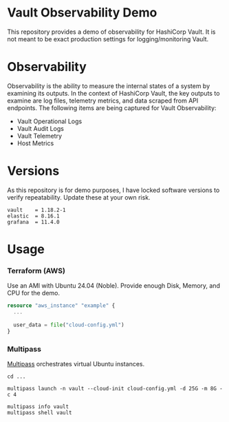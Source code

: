 # Vault Observability Demo
This repository provides a demo of observability for HashiCorp Vault. It is not meant to be exact production settings for logging/monitoring Vault.

# Observability
Observability is the ability to measure the internal states of a system by examining its outputs. In the context of HashiCorp Vault, the key outputs to examine are log files, telemetry metrics, and data scraped from API endpoints. The following items are being captured for Vault Observability:

- Vault Operational Logs
- Vault Audit Logs
- Vault Telemetry
- Host Metrics

# Versions
As this repository is for demo purposes, I have locked software versions to verify repeatability. Update these at your own risk.

```
vault    = 1.18.2-1
elastic  = 8.16.1
grafana  = 11.4.0
```

# Usage
### Terraform (AWS)
Use an AMI with Ubuntu 24.04 (Noble). Provide enough Disk, Memory, and CPU for the demo.
```terraform
resource "aws_instance" "example" {
  ...
  
  user_data = file("cloud-config.yml")
}
```

### Multipass
[Multipass](https://multipass.run/install) orchestrates virtual Ubuntu instances.
```shell
cd ...

multipass launch -n vault --cloud-init cloud-config.yml -d 25G -m 8G -c 4

multipass info vault
multipass shell vault
```
